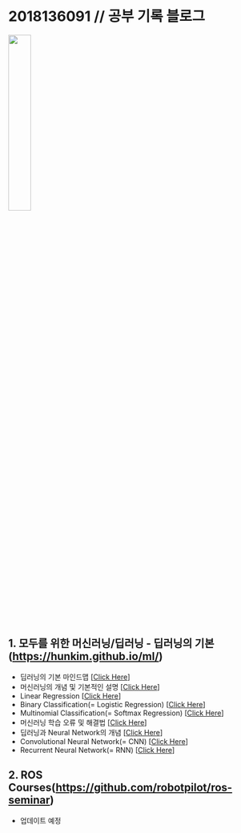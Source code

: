 # 2018136091 // 공부 기록 블로그
<img src="https://user-images.githubusercontent.com/55045082/91526943-b8270d80-e93f-11ea-8239-bb581a1ff5b2.jpg" width="30%"></img>
## 1. 모두를 위한 머신러닝/딥러닝 - 딥러닝의 기본(https://hunkim.github.io/ml/)
* 딥러닝의 기본 마인드맵 [[Click Here](https://github.com/northmantar/2018136091/blob/master/%EB%94%A5%EB%9F%AC%EB%8B%9D%EC%9D%98%20%EA%B8%B0%EB%B3%B8%20%EB%A7%88%EC%9D%B8%EB%93%9C%EB%A7%B5%20.md)]
* 머신러닝의 개념 및 기본적인 설명 [[Click Here](https://github.com/northmantar/2018136091/blob/master/%EB%A8%B8%EC%8B%A0%EB%9F%AC%EB%8B%9D%EC%9D%98%20%EA%B0%9C%EB%85%90%20%EB%B0%8F%20%EA%B8%B0%EB%B3%B8%EC%A0%81%EC%9D%B8%20%EC%84%A4%EB%AA%85.md)]
* Linear Regression [[Click Here](https://github.com/northmantar/2018136091/blob/master/Linear%20Regression.md)]
* Binary Classification(= Logistic Regression) [[Click Here](https://github.com/northmantar/2018136091/blob/master/Binary%20Classification(=%20Logistic%20Regression).md)]
* Multinomial Classification(= Softmax Regression) [[Click Here](https://github.com/northmantar/2018136091/blob/master/Multinomial%20Classification(%3D%20Softmax%20Regression).md)]
* 머신러닝 학습 오류 및 해결법 [[Click Here](https://github.com/northmantar/2018136091/blob/master/%EB%A8%B8%EC%8B%A0%EB%9F%AC%EB%8B%9D%20%ED%95%99%EC%8A%B5%20%EC%98%A4%EB%A5%98%20%EB%B0%8F%20%ED%95%B4%EA%B2%B0%EB%B2%95.md)]
* 딥러닝과 Neural Network의 개념 [[Click Here](https://github.com/northmantar/2018136091/blob/master/%EB%94%A5%EB%9F%AC%EB%8B%9D%EA%B3%BC%20Neural%20Network%EC%9D%98%20%EA%B0%9C%EB%85%90.md)]
* Convolutional Neural Network(= CNN) [[Click Here](https://github.com/northmantar/2018136091/blob/master/Convolutional%20Neural%20Network(=%20CNN).md)]
* Recurrent Neural Network(= RNN) [[Click Here](https://github.com/northmantar/2018136091/blob/master/Recurrent%20Neural%20Network(=%20RNN).md)]
## 2. ROS Courses(https://github.com/robotpilot/ros-seminar)
* 업데이트 예정
